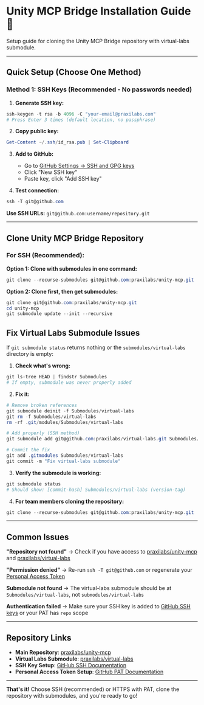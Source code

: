 # Unity MCP Bridge Installation Guide 🔐

Setup guide for cloning the Unity MCP Bridge repository with virtual-labs submodule.

---

## Quick Setup (Choose One Method)

### Method 1: SSH Keys (Recommended - No passwords needed)

1. **Generate SSH key:**
```powershell
ssh-keygen -t rsa -b 4096 -C "your-email@praxilabs.com"
# Press Enter 3 times (default location, no passphrase)
```

2. **Copy public key:**
```powershell
Get-Content ~/.ssh/id_rsa.pub | Set-Clipboard
```

3. **Add to GitHub:**
   - Go to [GitHub Settings → SSH and GPG keys](https://github.com/settings/keys)
   - Click "New SSH key" 
   - Paste key, click "Add SSH key"

4. **Test connection:**
```powershell
ssh -T git@github.com
```

**Use SSH URLs:** `git@github.com:username/repository.git`

---

## Clone Unity MCP Bridge Repository

### For SSH (Recommended):

**Option 1: Clone with submodules in one command:**
```powershell
git clone --recurse-submodules git@github.com:praxilabs/unity-mcp.git
```

**Option 2: Clone first, then get submodules:**
```powershell
git clone git@github.com:praxilabs/unity-mcp.git
cd unity-mcp
git submodule update --init --recursive
```


## Fix Virtual Labs Submodule Issues

If `git submodule status` returns nothing or the `submodules/virtual-labs` directory is empty:

1. **Check what's wrong:**
```powershell
git ls-tree HEAD | findstr Submodules
# If empty, submodule was never properly added
```

2. **Fix it:**
```powershell
# Remove broken references
git submodule deinit -f Submodules/virtual-labs
git rm -f Submodules/virtual-labs
rm -rf .git/modules/Submodules/virtual-labs

# Add properly (SSH method)
git submodule add git@github.com:praxilabs/virtual-labs.git Submodules/virtual-labs

# Commit the fix
git add .gitmodules Submodules/virtual-labs
git commit -m "Fix virtual-labs submodule"
```

3. **Verify the submodule is working:**
```powershell
git submodule status
# Should show: [commit-hash] Submodules/virtual-labs (version-tag)
```

4. **For team members cloning the repository:**
```powershell
git clone --recurse-submodules git@github.com:praxilabs/unity-mcp.git
```

---

## Common Issues

**"Repository not found"** → Check if you have access to [praxilabs/unity-mcp](https://github.com/praxilabs/unity-mcp) and [praxilabs/virtual-labs](https://github.com/praxilabs/virtual-labs)

**"Permission denied"** → Re-run `ssh -T git@github.com` or regenerate your [Personal Access Token](https://github.com/settings/personal-access-tokens/tokens)


**Submodule not found** → The virtual-labs submodule should be at `Submodules/virtual-labs`, not `submodules/virtual-labs`

**Authentication failed** → Make sure your SSH key is added to [GitHub SSH keys](https://github.com/settings/keys) or your PAT has `repo` scope

---

## Repository Links

- **Main Repository**: [praxilabs/unity-mcp](https://github.com/praxilabs/unity-mcp)
- **Virtual Labs Submodule**: [praxilabs/virtual-labs](https://github.com/praxilabs/virtual-labs)
- **SSH Key Setup**: [GitHub SSH Documentation](https://docs.github.com/en/authentication/connecting-to-github-with-ssh)
- **Personal Access Token Setup**: [GitHub PAT Documentation](https://docs.github.com/en/authentication/keeping-your-account-and-data-secure/managing-your-personal-access-tokens)

---

**That's it!** Choose SSH (recommended) or HTTPS with PAT, clone the repository with submodules, and you're ready to go!